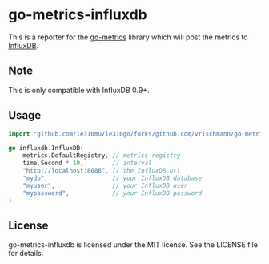 go-metrics-influxdb
===================

This is a reporter for the [go-metrics](https://github.com/rcrowley/go-metrics) library which will post the metrics to [InfluxDB](https://influxdb.com/).

Note
----

This is only compatible with InfluxDB 0.9+.

Usage
-----

```go
import "github.com/ie310mu/ie310go/forks/github.com/vrischmann/go-metrics-influxdb"

go influxdb.InfluxDB(
    metrics.DefaultRegistry, // metrics registry
    time.Second * 10,        // interval
    "http://localhost:8086", // the InfluxDB url
    "mydb",                  // your InfluxDB database
    "myuser",                // your InfluxDB user
    "mypassword",            // your InfluxDB password
)
```

License
-------

go-metrics-influxdb is licensed under the MIT license. See the LICENSE file for details.
